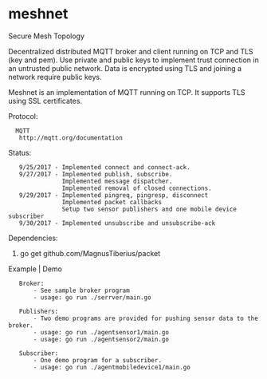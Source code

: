 # meshnet
Secure Mesh Topology

Decentralized distributed MQTT broker and client running on TCP and TLS (key and pem). Use private and public keys to implement trust connection in an untrusted public network. Data is encrypted using TLS and joining a network require public keys.


Meshnet is an implementation of MQTT running on TCP. It supports TLS using SSL certificates.

Protocol:
```
  MQTT
   http://mqtt.org/documentation
```

Status:
```
   9/25/2017 - Implemented connect and connect-ack.
   9/27/2017 - Implemented publish, subscribe.
               Implemented message dispatcher.
               Implemented removal of closed connections.
   9/29/2017 - Implemented pingreq, pingresp, disconnect
               Implemented packet callbacks
               Setup two sensor publishers and one mobile device subscriber
   9/30/2017 - Implemented unsubscribe and unsubscribe-ack
```

Dependencies:

1. go get github.com/MagnusTiberius/packet

Example | Demo

```
   Broker: 
       - See sample broker program
       - usage: go run ./serrver/main.go
```

```
   Publishers:
       - Two demo programs are provided for pushing sensor data to the broker.
       - usage: go run ./agentsensor1/main.go
       - usage: go run ./agentsensor2/main.go
```

```
   Subscriber:
       - One demo program for a subscriber.
       - usage: go run ./agentmobiledevice1/main.go
```

